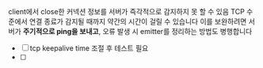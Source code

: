 
client에서 close한 커넥션 정보를 서버가 즉각적으로 감지하지 못 할 수 있음
TCP 수준에서 연결 종료가 감지될 때까지 약간의 시간이 걸릴 수 있습니다
이를 보완하려면 서버가 **주기적으로 ping을 보내고**, 오류 발생 시 emitter를 정리하는 방법도 병행합니다


 - [ ] tcp  keepalive time  조절 후 테스트  필요 
 - [ ] 